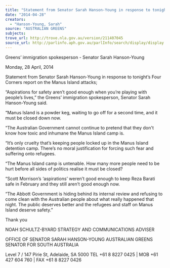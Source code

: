 ```yaml
---
title: "Statement from Senator Sarah Hanson-Young in response to tonight's Four Corners report on the Manus Island attacks"
date: "2014-04-28"
creators:
  - "Hanson-Young, Sarah"
source: "AUSTRALIAN GREENS"
subjects:
trove_url: http://trove.nla.gov.au/version/211407045
source_url: http://parlinfo.aph.gov.au/parlInfo/search/display/display.w3p;query=Id%3A%22media/pressrel/3138365%22
---
```


 Greens’ immigration spokesperson - Senator Sarah Hanson-Young   

 Monday, 28 April, 2014   

 Statement from Senator Sarah Hanson-Young in response to tonight’s Four Corners report on the  Manus Island attacks;    

  “Aspirations for safety aren’t good enough when you’re playing with people’s lives,” the Greens’  immigration spokesperson, Senator Sarah Hanson-Young said.    

 “Manus Island is a powder keg, waiting to go off for a second time, and it must be closed down now.    

 “The Australian Government cannot continue to pretend that they don't know how toxic and  inhumane the Manus Island camp is.    

 “It’s only cruelty that’s keeping people locked up in the Manus Island detention camp. There’s no  moral justification for forcing such fear and suffering onto refugees.    

 “The Manus Island camp is untenable. How many more people need to be hurt before all sides of  politics realise it must be closed?    

 “Scott Morrison’s ‘aspirations’ weren’t good enough to keep Reza Barati safe in February and they  still aren’t good enough now.     

 “The Abbott Government is hiding behind its internal review and refusing to come clean with the  Australian people about what really happened that night. The public deserves better and the  refugees and staff on Manus Island deserve safety.”    

 

 Thank you    

 NOAH SCHULTZ-BYARD  STRATEGY AND COMMUNICATIONS ADVISER    

 OFFICE OF SENATOR SARAH HANSON-YOUNG  AUSTRALIAN GREENS SENATOR FOR SOUTH AUSTRALIA         

 Level 7 / 147 Pirie St, Adelaide, SA 5000  TEL  +61 8 8227 0425   |   MOB  +61 427 604 760   |   FAX  +61 8 8227 0426      

 

 

 

